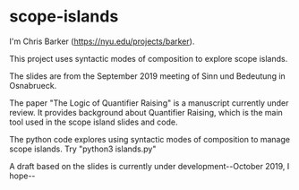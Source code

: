 # scope-islands

I'm Chris Barker (https://nyu.edu/projects/barker).

This project uses syntactic modes of composition to explore scope islands.

The slides are from the September 2019 meeting of Sinn und Bedeutung in Osnabrueck.

The paper "The Logic of Quantifier Raising" is a manuscript currently under review.  It provides background about Quantifier Raising, which is the main tool used in the scope island slides and code.

The python code explores using syntactic modes of composition to manage scope islands.  Try "python3 islands.py"

A draft based on the slides is currently under development--October 2019, I hope--
